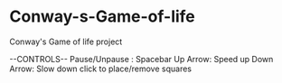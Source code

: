 # Conway-s-Game-of-life
Conway's Game of life project

--CONTROLS--
Pause/Unpause : Spacebar
Up Arrow: Speed up
Down Arrow: Slow down
click to place/remove squares
